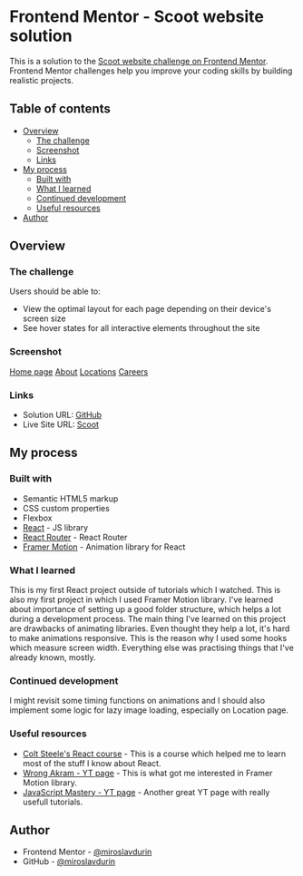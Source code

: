 # Frontend Mentor - Scoot website solution

This is a solution to the [Scoot website challenge on Frontend Mentor](https://www.frontendmentor.io/challenges/scoot-multipage-website-N76alNPRJ). Frontend Mentor challenges help you improve your coding skills by building realistic projects. 

## Table of contents

- [Overview](#overview)
  - [The challenge](#the-challenge)
  - [Screenshot](#screenshot)
  - [Links](#links)
- [My process](#my-process)
  - [Built with](#built-with)
  - [What I learned](#what-i-learned)
  - [Continued development](#continued-development)
  - [Useful resources](#useful-resources)
- [Author](#author)

## Overview

### The challenge

Users should be able to:

- View the optimal layout for each page depending on their device's screen size
- See hover states for all interactive elements throughout the site

### Screenshot

[Home page](https://ibb.co/hMxV6vB)
[About](https://ibb.co/f9h98xW)
[Locations](https://ibb.co/qm1w44X)
[Careers](https://ibb.co/QdysSXh)

### Links

- Solution URL: [GitHub](https://github.com/miroslavdurin/Scoot)
- Live Site URL: [Scoot](https://scoot-mdurin.netlify.app)

## My process

### Built with

- Semantic HTML5 markup
- CSS custom properties
- Flexbox
- [React](https://reactjs.org/) - JS library
- [React Router](https://reactrouter.com/docs/en/v6) - React Router
- [Framer Motion](https://www.framer.com/motion/) - Animation library for React

### What I learned

This is my first React project outside of tutorials which I watched. This is also my first project in which I used Framer Motion library.
I've learned about importance of setting up a good folder structure, which helps a lot during a development process. The main thing I've
learned on this project are drawbacks of animating libraries. Even thought they help a lot, it's hard to make animations responsive.
This is the reason why I used some hooks which measure screen width. Everything else was practising things that I've already known, mostly.

### Continued development

I might revisit some timing functions on animations and I should also implement some logic for lazy image loading, especially on Location page.

### Useful resources

- [Colt Steele's React course](https://www.udemy.com/course/modern-react-bootcamp/) - This is a course which helped me to learn most of the stuff I know about React.
- [Wrong Akram - YT page](https://www.youtube.com/c/WrongAkram) - This is what got me interested in Framer Motion library.
- [JavaScript Mastery - YT page](https://www.youtube.com/c/JavaScriptMastery) - Another great YT page with really usefull tutorials.

## Author

- Frontend Mentor - [@miroslavdurin](https://www.frontendmentor.io/profile/miroslavdurin)
- GitHub - [@miroslavdurin](https://www.twitter.com/miroslavdurin)
